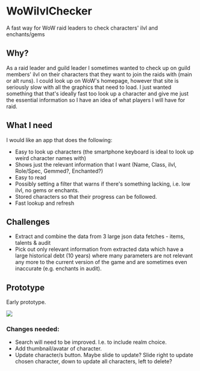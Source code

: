 # WoWilvlChecker
A fast way for WoW raid leaders to check characters' ilvl and enchants/gems

## Why?
As a raid leader and guild leader I sometimes wanted to check up on guild members' ilvl on their characters that they want to join the raids with (main or alt runs). I could look up on WoW's homepage, however that site is seriously slow with all the graphics that need to load. I just wanted something that that's ideally fast too look up a character and give me just the essential information so I have an idea of what players I will have for raid. 

## What I need
I would like an app that does the following:
* Easy to look up characters (the smartphone keyboard is ideal to look up weird character names with)
* Shows just the relevant information that I want (Name, Class, ilvl, Role/Spec, Gemmed?, Enchanted?)
* Easy to read
* Possibly setting a filter that warns if there's something lacking, i.e. low ilvl, no gems or enchants.
* Stored characters so that their progress can be followed. 
* Fast lookup and refresh

## Challenges
* Extract and combine the data from 3 large json data fetches - items, talents & audit
* Pick out only relevant information from extracted data which have a large historical debt (10 years) where many parameters are not relevant any more to the current version of the game and are sometimes even inaccurate (e.g. enchants in audit).

## Prototype
Early prototype.

<img src="https://i.imgur.com/DfiUOx1.jpg">

### Changes needed:
* Search will need to be improved. I.e. to include realm choice. 
* Add thumbnail/avatar of character. 
* Update character/s button. Maybe slide to update? Slide right to update chosen character, down to update all characters, left to delete?

